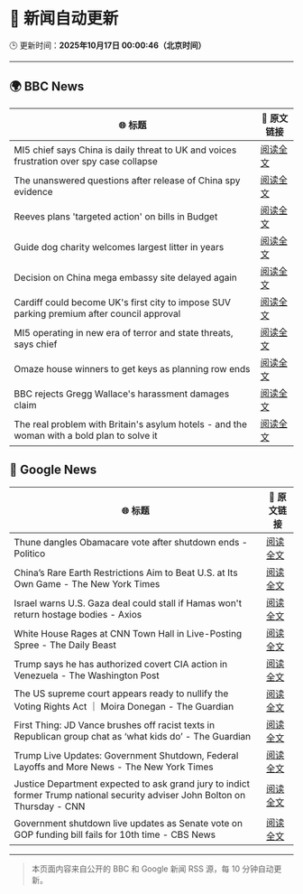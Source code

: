 # 🧠 新闻自动更新

🕒 更新时间：**2025年10月17日 00:00:46（北京时间）**

---

## 🌍 BBC News

| 🌐 标题 | 🔗 原文链接 |
|--------|-------------|
| MI5 chief says China is daily threat to UK and voices frustration over spy case collapse | [阅读全文](https://www.bbc.com/news/articles/c0ex172rxwzo?at_medium=RSS&at_campaign=rss) |
| The unanswered questions after release of China spy evidence | [阅读全文](https://www.bbc.com/news/articles/cp3x55rqdy5o?at_medium=RSS&at_campaign=rss) |
| Reeves plans 'targeted action' on bills in Budget | [阅读全文](https://www.bbc.com/news/articles/c8eykkgdze5o?at_medium=RSS&at_campaign=rss) |
| Guide dog charity welcomes largest litter in years | [阅读全文](https://www.bbc.com/news/articles/c04glp477ygo?at_medium=RSS&at_campaign=rss) |
| Decision on China mega embassy site delayed again | [阅读全文](https://www.bbc.com/news/articles/cr7mn28drz8o?at_medium=RSS&at_campaign=rss) |
| Cardiff could become UK's first city to impose SUV parking premium after council approval | [阅读全文](https://www.bbc.com/news/articles/c04gpp4w0rdo?at_medium=RSS&at_campaign=rss) |
| MI5 operating in new era of terror and state threats, says chief | [阅读全文](https://www.bbc.com/news/articles/cgr40w2zereo?at_medium=RSS&at_campaign=rss) |
| Omaze house winners to get keys as planning row ends | [阅读全文](https://www.bbc.com/news/articles/c2016p06dpzo?at_medium=RSS&at_campaign=rss) |
| BBC rejects Gregg Wallace's harassment damages claim | [阅读全文](https://www.bbc.com/news/articles/ce8z0lx0e71o?at_medium=RSS&at_campaign=rss) |
| The real problem with Britain's asylum hotels - and the woman with a bold plan to solve it | [阅读全文](https://www.bbc.com/news/articles/cdx4rrrvg8do?at_medium=RSS&at_campaign=rss) |

## 📰 Google News

| 🌐 标题 | 🔗 原文链接 |
|--------|-------------|
| Thune dangles Obamacare vote after shutdown ends - Politico | [阅读全文](https://news.google.com/rss/articles/CBMitgFBVV95cUxPU29ISDZ3QTlKLU9Dd0xfYU1RZFBUc1RGOXhtODVyQzJwcGcxQXlwT3ZheFR0cjZGX1QyOTNQUks0QXQ2MnNZdUhvWUdWYmJqT2VDcmJiTW1qQmhPb0tibVlwa2tPS3NzR0s1bG41bjVzN1diT0ZWUXQtcHM0dkRTRW1TMUFJcUUzMGlsMHAtSk1jcUpoMFBad0VqbWRjX29saG5uRUxKX25Ka2l0YkgyaU4zcE9mQQ?oc=5) |
| China’s Rare Earth Restrictions Aim to Beat U.S. at Its Own Game - The New York Times | [阅读全文](https://news.google.com/rss/articles/CBMikAFBVV95cUxPMHNJWlllTVViSzRaeDVGMEJqQWtoQTdvWHJDaW1uSEQycDRMZ3BMc1AweWgzVHZfajR5NmtoTmxFU3psQmlnNlFUTVd5SW5qWXMzSFFuc0FqajI2TTNzRGtKWnNUdTRLTkh1Nlg5ZEQwTVUyMmt0dmtyVERid2FNalk0MmlQMUVNOF9TbTYteXQ?oc=5) |
| Israel warns U.S. Gaza deal could stall if Hamas won't return hostage bodies - Axios | [阅读全文](https://news.google.com/rss/articles/CBMigwFBVV95cUxQb3dDT1JDRG5rbGxiaERtdktITWwtakpOY2o5Y2FkT2VvRkJfUGh6d3o5d3c5QUowYmNGdU5zTVJFZXhnejQtU21ncS15amZzUEhJMGJaUnR5VkVSUGxCZ0xRR09rLUNBX1JaS1UxaW1vZWg2Mk9QX3Nadm9rNF9IQ1FNSQ?oc=5) |
| White House Rages at CNN Town Hall in Live-Posting Spree - The Daily Beast | [阅读全文](https://news.google.com/rss/articles/CBMinAFBVV95cUxNS1pudU5zLVhwVXA3QWsyYTE5c3M1RjFROXp4NUVLb05abFFlcHdTTWtmYUg4cDFuR1BHdS1pYmp3U1V4TXFEdG1WMVF1cjdCSHhSeUFxcEpyQU9TaW42cE5LSHMxZnR1Zmd3ZXh6OUs0X0drczlySGR2ckQ2Q2JhelhodkVpNWp0dU1rMWNGS01ObVlONmJlaVlFODA?oc=5) |
| Trump says he has authorized covert CIA action in Venezuela - The Washington Post | [阅读全文](https://news.google.com/rss/articles/CBMioAFBVV95cUxOVFYzdDlXSXYtMEEwX3cxWklEMGxXU0diNVFDRHBxLTZ0MXdNUWtvaXdMc2xXc0VyY0pLQ0dGV2xGV3FwU1dqc0JvYXRpOTlOLWxWZ29tc1d1UDNrWTByR0JzSFNiRW45eTBkbS1tUW5wT3BTdjJ2aUJpU1pFRFp6NXB5ckRfMjBuT0RpU1pqY1oyTjVJS0FBU2hFUm5QN2pY?oc=5) |
| The US supreme court appears ready to nullify the Voting Rights Act ｜ Moira Donegan - The Guardian | [阅读全文](https://news.google.com/rss/articles/CBMijgFBVV95cUxNSmw1MDhqUHlOOU9rQlBkUEdOMWNaaE9QWHJsOW0ybXF0UXhPQzdiMjBYLWhqTG1FRGxMSlJQRFhZMTV3c09rZVg5OUpUVUdQM3B0QXM3bEU4WWV3Y2VZblZwNnNoYVNTb28yRGRFNFh5dnNfTW9ETTRPTlJ2SEtuaHJ0bFY3Ykh4ZmpXZzV3?oc=5) |
| First Thing: JD Vance brushes off racist texts in Republican group chat as ‘what kids do’ - The Guardian | [阅读全文](https://news.google.com/rss/articles/CBMizwFBVV95cUxPOG1ZbWxVejVJMklJVVktaFB3RnZGTk9SRkotWkJESTV6cWYwaEkyeXJwOUItOVJreFpBYXlwbVZUd0FFZ2J1RTlsX2ttdHZRczdhQkFUSnIyeFFSVjZNenFpU21nN3dQQzNNSUhKazd4SnVhRWY3NURGLTVUclJwc2paMVFDTkFHMm4xNVBURXQ3d3VFWHZ1NU1BRDJVQ2UxQm5XaE5TUG9TUF92dmNLZGR4ckJiM3Y1UGYyZ0VVeWlFaW52ZTF1MzY1ODhsV2s?oc=5) |
| Trump Live Updates: Government Shutdown, Federal Layoffs and More News - The New York Times | [阅读全文](https://news.google.com/rss/articles/CBMiY0FVX3lxTFBhY2d0UnRReDktMjJtRW9wTGhIMEliTFpMNnJXM3Y5SWVveUFuU1RWVDVyYWlBcml2ZjRXLXVDWlVFbmJkUnN2RzJmUHd0SFVXYVFkaS03SXV0a2pVbnR0NzVJdw?oc=5) |
| Justice Department expected to ask grand jury to indict former Trump national security adviser John Bolton on Thursday - CNN | [阅读全文](https://news.google.com/rss/articles/CBMie0FVX3lxTE9NYm4yMWRwM1RCQm0ydkZYVWFsa2k1Y080Znk0THQ2bHdWN0lLN21kNy1famV2NVZEMWE4bDZjUk9hS25saUl4UlRseUFvY1N4bDZjMWt0Vk9IWWY0TTFFekZGdW1nT2w4ejNpbG9BaHF4dFVuRE9UZFd0OA?oc=5) |
| Government shutdown live updates as Senate vote on GOP funding bill fails for 10th time - CBS News | [阅读全文](https://news.google.com/rss/articles/CBMikwFBVV95cUxOMmd2djNMdXk2SW9fR3lmVVJabEl3d3hMLUVGUnY4ejhfcmQ3VU9leHhEeU9lWWxHMzJCZi16RWI5YXRtd1BzOTAtSUh0cGV5UFNtN1R2MTBMVVJQWkJGRkRwd2UxY0Zqem90cENGZ3l0SkE3Z2U2eG9yY2FRNnRENDhaMUlRR1Vfcm5XZWdIM0VBS2PSAZgBQVVfeXFMT1RRWHZBRUswQm5hZjFVU3pHXzRweGdHQmExWDNMdlhMcHQ1dF9lZ0E1REpLOXZyV1lHLTdZSG92ZFNSdFN6QVB1X1BIM1Jwa0stU0JtY2RsOUZRWlA1ZTlENlhWQ0lVUFRySDc5YVVsOXBLUmNlc0F0TC14cmpaamVZMy1udGNReTg2WWNIYWp6YnVhdmFqZk0?oc=5) |

---
> 本页面内容来自公开的 BBC 和 Google 新闻 RSS 源，每 10 分钟自动更新。